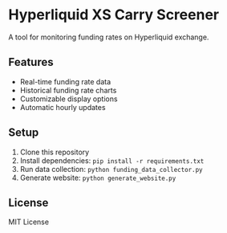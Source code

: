 # Hyperliquid XS Carry Screener

A tool for monitoring funding rates on Hyperliquid exchange.

## Features

- Real-time funding rate data
- Historical funding rate charts
- Customizable display options
- Automatic hourly updates

## Setup

1. Clone this repository
2. Install dependencies: `pip install -r requirements.txt`
3. Run data collection: `python funding_data_collector.py`
4. Generate website: `python generate_website.py`

## License

MIT License